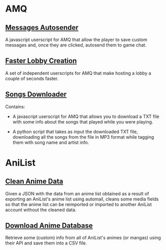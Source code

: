 # AMQ

## [Messages Autosender](AMQ/MessagesAutosender/)

A javascript userscript for AMQ that allow the player to save custom messages and, once they are clicked, autosend them to game chat.

## [Faster Lobby Creation](AMQ/FasterLobbyCreation/)

A set of independent userscripts for AMQ that make hosting a lobby a couple of seconds faster.

## [Songs Downloader](AMQ/SongsDownloader/)

Contains:

- A javascript userscript for AMQ that allows you to download a TXT file with some info about the songs that played while you were playing.

- A python script that takes as input the downloaded TXT file, downloading all the songs from the file in MP3 format while tagging them with song name and artist info.


# AniList

## [Clean Anime Data](Anilist/CleanAnimeData/)

Given a JSON with the data from an anime list obtained as a result of exporting an AniList's anime list using automail, cleans some media fields so that the anime list can be reimported or imported to another AniList account without the cleaned data.

## [Download Anime Database](Anilist/DownloadAnimeDatabase/)

Retrieve some (custom) info from all of AniList's animes (or mangas) using their API and save them into a CSV file.